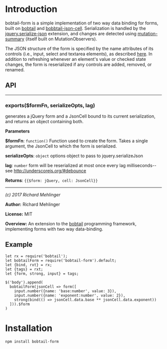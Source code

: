 # Introduction

bobtail-form is a simple implementation of two way data binding for forms, built on [bobtail](github.com/bobtail-dev/bobtail) and [bobbtail-json-cell](github.com/bobtail-dev/bobtail-json-cell). Serialization is handled by the [jquery.serialize-json](https://github.com/marioizquierdo/jquery.serializeJSON) extension, and changes are detected using [mutation-summary](https://github.com/rafaelw/mutation-summary) (itself built on MutationObservers).

The JSON structure of the form is specified by the name attributes of its controls (i.e., input, select and textarea elements), as described [here](https://github.com/marioizquierdo/jquery.serializeJSON). In addition to refreshing whenever an element's value or checked state changes, the form is reserialized if any controls are added, removed, or renamed.

## API

* * *

### exports($formFn, serializeOpts, lag)

generates a jQuery form and a JsonCell bound to its current serialization, and returns an object containing both.

**Parameters**

**$formFn**: `function()`
Function used to create the form. Takes a single argument, the JsonCell to which the form is serialized.

**serializeOpts**: `object`
options object to pass to jquery.serializeJson

**lag**: `number`
form will be reserialized at most once every lag milliseconds--see http://underscorejs.org/#debounce

**Returns**: `{{$form: jQuery, cell: JsonCell}}`

* * *

*(c) 2017 Richard Mehlinger*

**Author:** Richard Mehlinger

**License:** MIT

**Overview:** An extension to the [bobtail](github.com/bobtail-dev/bobtail) programming framework, implementing
          forms with two way data-binding.

## Example

```
let rx = require('bobtail');
let bobtailForm = require('bobtail-form').default;
let {bind, rxt} = rx;
let {tags} = rxt;
let {form, strong, input} = tags;

$('body').append(
  bobtailForm(jsonCell => form([
    input.number({name: 'base:number', value: 3}),
    input.number({name: 'exponent:number', value: 2}),
    strong(bind(() => jsonCell.data.base ** jsonCell.data.exponent))
  ])).$form
)
```

# Installation

`npm install bobtail-form`
